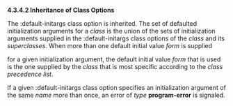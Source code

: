 **4.3.4.2 Inheritance of Class Options** 

The :default-initargs class option is inherited. The set of defaulted initialization arguments for a *class* is the union of the sets of initialization arguments supplied in the :default-initargs class options of the *class* and its *superclasses*. When more than one default initial value *form* is supplied 

for a given initialization argument, the default initial value *form* that is used is the one supplied by the *class* that is most specific according to the *class precedence list*. 

If a given :default-initargs class option specifies an initialization argument of the same *name* more than once, an error of *type* **program-error** is signaled.  



